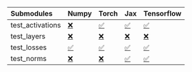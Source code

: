 | Submodules       | Numpy                                                                                                                           | Torch                                                                                                                           | Jax                                                                                                                             | Tensorflow                                                                                                                      |
|:-----------------|:--------------------------------------------------------------------------------------------------------------------------------|:--------------------------------------------------------------------------------------------------------------------------------|:--------------------------------------------------------------------------------------------------------------------------------|:--------------------------------------------------------------------------------------------------------------------------------|
| test_activations | <a href="https://github.com/unifyai/ivy/runs/7921811719?check_suite_focus=true" rel="noopener noreferrer" target="_blank">❌</a> | <a href="https://github.com/unifyai/ivy/runs/7921812298?check_suite_focus=true" rel="noopener noreferrer" target="_blank">✅</a> | <a href="https://github.com/unifyai/ivy/runs/7921812861?check_suite_focus=true" rel="noopener noreferrer" target="_blank">✅</a> | <a href="https://github.com/unifyai/ivy/runs/7921813376?check_suite_focus=true" rel="noopener noreferrer" target="_blank">✅</a> |
| test_layers      | <a href="https://github.com/unifyai/ivy/runs/7921811889?check_suite_focus=true" rel="noopener noreferrer" target="_blank">❌</a> | <a href="https://github.com/unifyai/ivy/runs/7921812432?check_suite_focus=true" rel="noopener noreferrer" target="_blank">❌</a> | <a href="https://github.com/unifyai/ivy/runs/7921813016?check_suite_focus=true" rel="noopener noreferrer" target="_blank">❌</a> | <a href="https://github.com/unifyai/ivy/runs/7921813487?check_suite_focus=true" rel="noopener noreferrer" target="_blank">❌</a> |
| test_losses      | <a href="https://github.com/unifyai/ivy/runs/7921812011?check_suite_focus=true" rel="noopener noreferrer" target="_blank">✅</a> | <a href="https://github.com/unifyai/ivy/runs/7921812575?check_suite_focus=true" rel="noopener noreferrer" target="_blank">✅</a> | <a href="https://github.com/unifyai/ivy/runs/7921813151?check_suite_focus=true" rel="noopener noreferrer" target="_blank">✅</a> | <a href="https://github.com/unifyai/ivy/runs/7921813613?check_suite_focus=true" rel="noopener noreferrer" target="_blank">✅</a> |
| test_norms       | <a href="https://github.com/unifyai/ivy/runs/7921812144?check_suite_focus=true" rel="noopener noreferrer" target="_blank">❌</a> | <a href="https://github.com/unifyai/ivy/runs/7921812728?check_suite_focus=true" rel="noopener noreferrer" target="_blank">❌</a> | <a href="https://github.com/unifyai/ivy/runs/7921813286?check_suite_focus=true" rel="noopener noreferrer" target="_blank">✅</a> | <a href="https://github.com/unifyai/ivy/runs/7921813757?check_suite_focus=true" rel="noopener noreferrer" target="_blank">✅</a> |